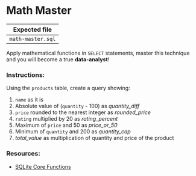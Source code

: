 # Math Master

| Expected file |
| ------------- |
| `math-master.sql` |

Apply mathematical functions in `SELECT` statements, master this technique and you will become a true **data-analyst**!

### Instructions:

Using the `products` table, create a query showing:

1. `name` as it is
2. Absolute value of (`quantity` - 100) as *quantity_diff*
3. `price` rounded to the nearest integer as *rounded_price*
4. `rating` multiplied by 20 as *rating_percent*
5. Maximum of `price` and 50 as *price_or_50*
6. Minimum of `quantity` and 200 as *quantity_cap*
7. *total_value* as multiplication of quantity and price of the product

### Resources:

- [SQLite Core Functions](https://www.sqlite.org/lang_corefunc.html)
